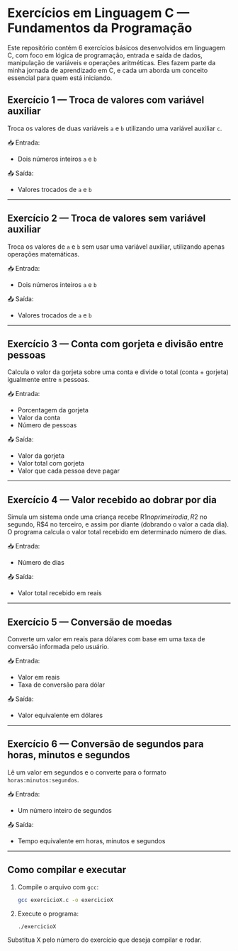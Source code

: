 # Exercícios em Linguagem C — Fundamentos da Programação

Este repositório contém 6 exercícios básicos desenvolvidos em linguagem C, com foco em lógica de programação, entrada e saída de dados, manipulação de variáveis e operações aritméticas. Eles fazem parte da minha jornada de aprendizado em C, e cada um aborda um conceito essencial para quem está iniciando.

## Exercício 1 — Troca de valores com variável auxiliar
Troca os valores de duas variáveis `a` e `b` utilizando uma variável auxiliar `c`.

📥 Entrada:
- Dois números inteiros `a` e `b`

📤 Saída:
- Valores trocados de `a` e `b`

---

## Exercício 2 — Troca de valores sem variável auxiliar
Troca os valores de `a` e `b` sem usar uma variável auxiliar, utilizando apenas operações matemáticas.

📥 Entrada:
- Dois números inteiros `a` e `b`

📤 Saída:
- Valores trocados de `a` e `b`

---

## Exercício 3 — Conta com gorjeta e divisão entre pessoas
Calcula o valor da gorjeta sobre uma conta e divide o total (conta + gorjeta) igualmente entre `n` pessoas.

📥 Entrada:
- Porcentagem da gorjeta
- Valor da conta
- Número de pessoas

📤 Saída:
- Valor da gorjeta
- Valor total com gorjeta
- Valor que cada pessoa deve pagar

---

## Exercício 4 — Valor recebido ao dobrar por dia
Simula um sistema onde uma criança recebe R$1 no primeiro dia, R$2 no segundo, R$4 no terceiro, e assim por diante (dobrando o valor a cada dia). O programa calcula o valor total recebido em determinado número de dias.

📥 Entrada:
- Número de dias

📤 Saída:
- Valor total recebido em reais

---

## Exercício 5 — Conversão de moedas
Converte um valor em reais para dólares com base em uma taxa de conversão informada pelo usuário.

📥 Entrada:
- Valor em reais
- Taxa de conversão para dólar

📤 Saída:
- Valor equivalente em dólares

---

## Exercício 6 — Conversão de segundos para horas, minutos e segundos
Lê um valor em segundos e o converte para o formato `horas:minutos:segundos`.

📥 Entrada:
- Um número inteiro de segundos

📤 Saída:
- Tempo equivalente em horas, minutos e segundos

---

## Como compilar e executar

1. Compile o arquivo com `gcc`:
   ```bash
   gcc exercicioX.c -o exercicioX
    ```
2. Execute o programa:
    ```bash
    ./exercicioX
    ```
Substitua X pelo número do exercício que deseja compilar e rodar.
